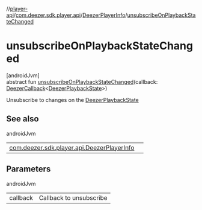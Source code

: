 //[player-api](../../../index.md)/[com.deezer.sdk.player.api](../index.md)/[DeezerPlayerInfo](index.md)/[unsubscribeOnPlaybackStateChanged](unsubscribe-on-playback-state-changed.md)

# unsubscribeOnPlaybackStateChanged

[androidJvm]\
abstract fun [unsubscribeOnPlaybackStateChanged](unsubscribe-on-playback-state-changed.md)(callback: [DeezerCallback](../../../../../common-api/common-api/com.deezer.sdk.common/-deezer-callback/index.md)&lt;[DeezerPlaybackState](../../com.deezer.sdk.player.model/-deezer-playback-state/index.md)&gt;)

Unsubscribe to changes on the [DeezerPlaybackState](../../com.deezer.sdk.player.model/-deezer-playback-state/index.md)

## See also

androidJvm

| | |
|---|---|
| [com.deezer.sdk.player.api.DeezerPlayerInfo](subscribe-on-playback-state-changed.md) |  |

## Parameters

androidJvm

| | |
|---|---|
| callback | Callback to unsubscribe |
